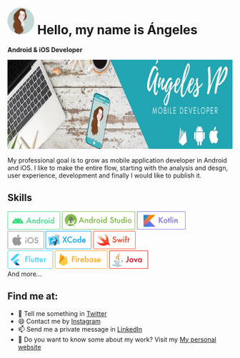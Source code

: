 # <img height="60" src="https://github.com/AVazPar/AvazPar/blob/main/images/angeles.png?raw=true"> Hello, my name is Ángeles
<b>Android & iOS Developer</b>

<code><img height="200" src="https://github.com/AVazPar/AvazPar/blob/main/images/portada_angeles.jpeg?raw=true"></code>

My professional goal is to grow as mobile application developer in Android and iOS. I like to make the entire flow, starting with the analysis and desgn, user experience, development and finally I would like to publish it.


## Skills
<a href="https://developer.android.com/studio" target="_blank"><img src="https://github.com/AVazPar/AvazPar/blob/main/images/skills/skill_android.png?raw=true" alt="Android" height="41"></a>
<a href="https://developer.android.com/studio" target="_blank"><img src="https://github.com/AVazPar/AvazPar/blob/main/images/skills/skill_android_studio.png?raw=true" alt="Android Studio" height="41"></a>
<a href="https://developer.android.com/studio" target="_blank"><img src="https://github.com/AVazPar/AvazPar/blob/main/images/skills/skill_kotlin.png?raw=true" alt="Kotlin" height="41"></a>
<br />
<a href="https://developer.android.com/studio" target="_blank"><img src="https://github.com/AVazPar/AvazPar/blob/main/images/skills/skill_ios.png?raw=true" alt="iOS" height="41"></a>
<a href="https://developer.android.com/studio" target="_blank"><img src="https://github.com/AVazPar/AvazPar/blob/main/images/skills/skill_xcode.png?raw=true" alt="Xcode" height="41"></a>
<a href="https://developer.android.com/studio" target="_blank"><img src="https://github.com/AVazPar/AvazPar/blob/main/images/skills/skill_swift.png?raw=true" alt="Swift" height="41"></a>
<br />
<a href="https://developer.android.com/studio" target="_blank"><img src="https://github.com/AVazPar/AvazPar/blob/main/images/skills/skill_flutter.png?raw=true" alt="Flutter" height="41"></a>
<a href="https://developer.android.com/studio" target="_blank"><img src="https://github.com/AVazPar/AvazPar/blob/main/images/skills/skill_firebase.png?raw=true" alt="Firebase" height="41"></a>
<a href="https://developer.android.com/studio" target="_blank"><img src="https://github.com/AVazPar/AvazPar/blob/main/images/skills/skill_java.png?raw=true" alt="Java" height="41"></a>
<br />
And more...

## Find me at:

* 💬 Tell me something in <a href="https://twitter.com/avazpar" target="_blank">Twitter</a> 
* 😄 Contact me by <a href="https://www.instagram.com/vp.angeles/" target="_blank">Instagram</a> 
* 📫 Send me a private message in <a href="https://www.linkedin.com/in/ángeles-vázquez-parra-45b8594a/" target="_blank">LinkedIn</a> 
* 🌱 Do you want to know some about my work? Visit my <a href="https://avazpar.github.io/cv/" target="_blank">My personal website</a> 
